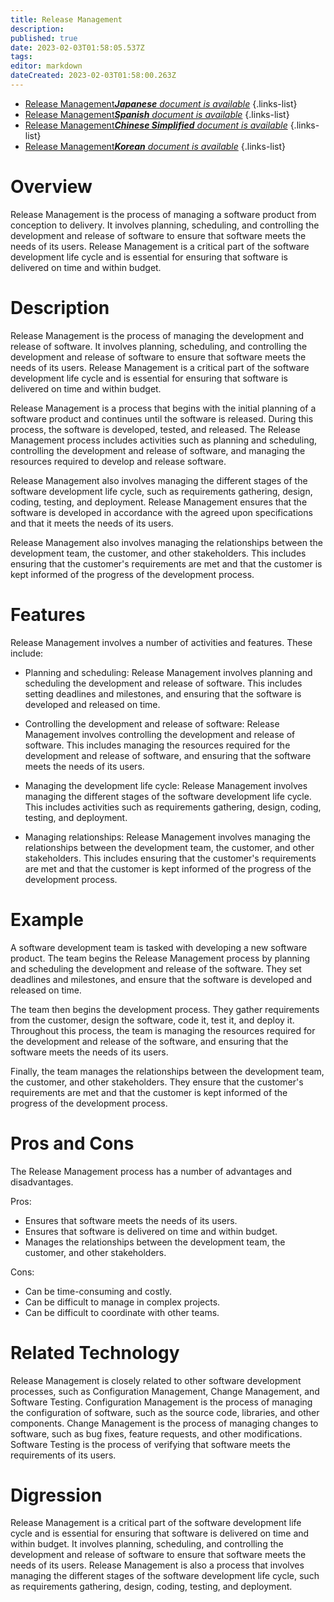 ```yaml
---
title: Release Management
description: 
published: true
date: 2023-02-03T01:58:05.537Z
tags: 
editor: markdown
dateCreated: 2023-02-03T01:58:00.263Z
---
```


- [Release Management***Japanese** document is available*](/ja/Knowledge-base/Dictionary/release-management)
{.links-list}
- [Release Management***Spanish** document is available*](/es/Knowledge-base/Dictionary/release-management)
{.links-list}
- [Release Management***Chinese Simplified** document is available*](/zh/Knowledge-base/Dictionary/release-management)
{.links-list}
- [Release Management***Korean** document is available*](/ko/Knowledge-base/Dictionary/release-management)
{.links-list}


# Overview
Release Management is the process of managing a software product from conception to delivery. It involves planning, scheduling, and controlling the development and release of software to ensure that software meets the needs of its users. Release Management is a critical part of the software development life cycle and is essential for ensuring that software is delivered on time and within budget.

# Description
Release Management is the process of managing the development and release of software. It involves planning, scheduling, and controlling the development and release of software to ensure that software meets the needs of its users. Release Management is a critical part of the software development life cycle and is essential for ensuring that software is delivered on time and within budget.

Release Management is a process that begins with the initial planning of a software product and continues until the software is released. During this process, the software is developed, tested, and released. The Release Management process includes activities such as planning and scheduling, controlling the development and release of software, and managing the resources required to develop and release software.

Release Management also involves managing the different stages of the software development life cycle, such as requirements gathering, design, coding, testing, and deployment. Release Management ensures that the software is developed in accordance with the agreed upon specifications and that it meets the needs of its users.

Release Management also involves managing the relationships between the development team, the customer, and other stakeholders. This includes ensuring that the customer's requirements are met and that the customer is kept informed of the progress of the development process.

# Features
Release Management involves a number of activities and features. These include:

- Planning and scheduling: Release Management involves planning and scheduling the development and release of software. This includes setting deadlines and milestones, and ensuring that the software is developed and released on time.

- Controlling the development and release of software: Release Management involves controlling the development and release of software. This includes managing the resources required for the development and release of software, and ensuring that the software meets the needs of its users.

- Managing the development life cycle: Release Management involves managing the different stages of the software development life cycle. This includes activities such as requirements gathering, design, coding, testing, and deployment.

- Managing relationships: Release Management involves managing the relationships between the development team, the customer, and other stakeholders. This includes ensuring that the customer's requirements are met and that the customer is kept informed of the progress of the development process.

# Example
A software development team is tasked with developing a new software product. The team begins the Release Management process by planning and scheduling the development and release of the software. They set deadlines and milestones, and ensure that the software is developed and released on time.

The team then begins the development process. They gather requirements from the customer, design the software, code it, test it, and deploy it. Throughout this process, the team is managing the resources required for the development and release of the software, and ensuring that the software meets the needs of its users.

Finally, the team manages the relationships between the development team, the customer, and other stakeholders. They ensure that the customer's requirements are met and that the customer is kept informed of the progress of the development process.

# Pros and Cons
The Release Management process has a number of advantages and disadvantages.

Pros:

- Ensures that software meets the needs of its users.
- Ensures that software is delivered on time and within budget.
- Manages the relationships between the development team, the customer, and other stakeholders.

Cons:

- Can be time-consuming and costly.
- Can be difficult to manage in complex projects.
- Can be difficult to coordinate with other teams.

# Related Technology
Release Management is closely related to other software development processes, such as Configuration Management, Change Management, and Software Testing. Configuration Management is the process of managing the configuration of software, such as the source code, libraries, and other components. Change Management is the process of managing changes to software, such as bug fixes, feature requests, and other modifications. Software Testing is the process of verifying that software meets the requirements of its users.

# Digression
Release Management is a critical part of the software development life cycle and is essential for ensuring that software is delivered on time and within budget. It involves planning, scheduling, and controlling the development and release of software to ensure that software meets the needs of its users. Release Management is also a process that involves managing the different stages of the software development life cycle, such as requirements gathering, design, coding, testing, and deployment.
